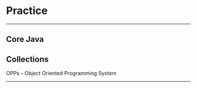 # Practice
**********
Core Java
--------------------------------
Collections
---------------------------------
OPPs - Object Oriented Programming System
********
